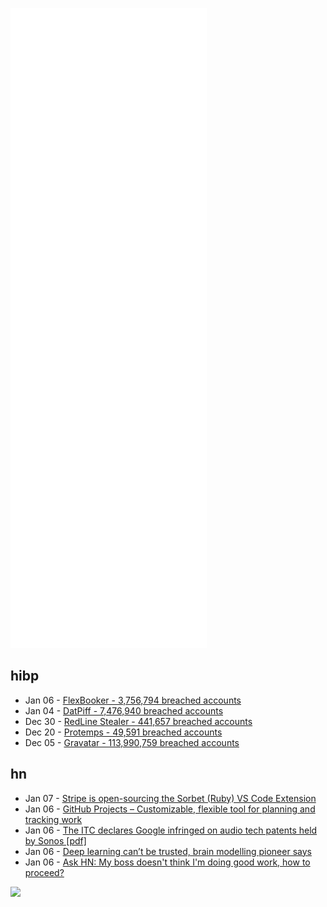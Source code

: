 ![Metrics](https://raw.githubusercontent.com/phixion/phixion/master/metrics.svg)

## hibp

<!--
for https://github.com/phixion/phixion/blob/main/.github/workflows/feeds.yml
-->
<!--START_SECTION:haveibeenpwnd-->
- Jan 06 - [FlexBooker - 3,756,794 breached accounts](https://haveibeenpwned.com/PwnedWebsites#FlexBooker)
- Jan 04 - [DatPiff - 7,476,940 breached accounts](https://haveibeenpwned.com/PwnedWebsites#DatPiff)
- Dec 30 - [RedLine Stealer - 441,657 breached accounts](https://haveibeenpwned.com/PwnedWebsites#RedLineStealer)
- Dec 20 - [Protemps - 49,591 breached accounts](https://haveibeenpwned.com/PwnedWebsites#Protemps)
- Dec 05 - [Gravatar - 113,990,759 breached accounts](https://haveibeenpwned.com/PwnedWebsites#Gravatar)
<!--END_SECTION:haveibeenpwnd-->

## hn

<!--
for https://github.com/phixion/phixion/blob/main/.github/workflows/feeds.yml
-->
<!--START_SECTION:hn-->
- Jan 07 - [Stripe is open-sourcing the Sorbet (Ruby) VS Code Extension](https://sorbet.org/blog/2022/01/06/open-sourcing-sorbet-vscode)
- Jan 06 - [GitHub Projects – Customizable, flexible tool for planning and tracking work](https://docs.github.com/en/issues/trying-out-the-new-projects-experience/about-projects)
- Jan 06 - [The ITC declares Google infringed on audio tech patents held by Sonos [pdf]](https://www.usitc.gov/system/files/secretary/fed_reg_notices/337/337_1191_notice01062022sgl.pdf)
- Jan 06 - [Deep learning can’t be trusted, brain modelling pioneer says](https://spectrum.ieee.org/deep-learning-cant-be-trusted)
- Jan 06 - [Ask HN: My boss doesn't think I'm doing good work, how to proceed?](https://news.ycombinator.com/item?id=29830770)
<!--END_SECTION:hn-->

<!--
for https://yhype.me
-->
![](https://hit.yhype.me/github/profile?user_id=13013670)
